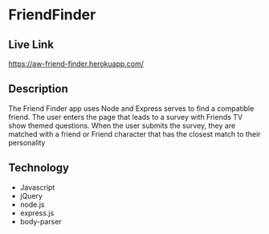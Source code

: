 # FriendFinder

## Live Link ##
https://aw-friend-finder.herokuapp.com/

## Description ##
The Friend Finder app uses Node and Express serves to find a compatible friend. The user enters the page that leads to a survey with Friends TV show themed questions. When the user submits the survey, they are matched with a friend or Friend character that has the closest match to their personality

## Technology ##

* Javascript
* jQuery
* node.js
* express.js
* body-parser 
